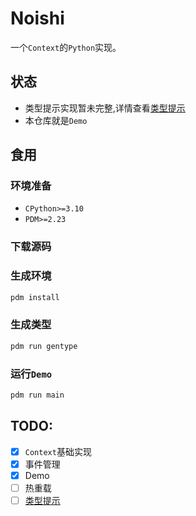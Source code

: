 # Noishi
一个`Context`的`Python`实现。

## 状态
- 类型提示实现暂未完整,详情查看[类型提示](./res/type.md)  
- 本仓库就是`Demo`

## 食用
### 环境准备
- `CPython>=3.10`
- `PDM>=2.23`

### 下载源码

### 生成环境
```bash
pdm install
```

### 生成类型
```bash
pdm run gentype
```

### 运行`Demo`
```bash
pdm run main
```

## TODO:
- [x] `Context`基础实现
- [x] 事件管理
- [x] Demo
- [ ] 热重载
- [ ] [类型提示](./res/type.md)